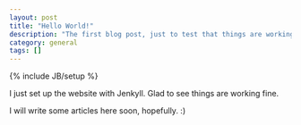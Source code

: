 ```yaml
---
layout: post
title: "Hello World!"
description: "The first blog post, just to test that things are working as expected!"
category: general
tags: []
---
```

{% include JB/setup %}

I just set up the website with Jenkyll. Glad to see things are working fine.

I will write some articles here soon, hopefully. :)

